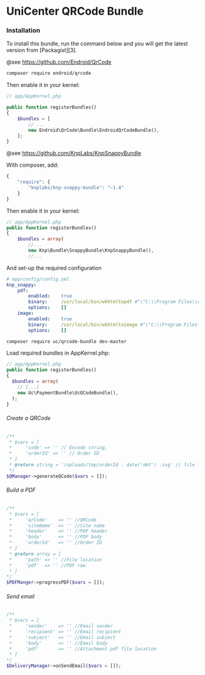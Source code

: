 # UniCenter QRCode Bundle

### Installation
To install this bundle, run the command below and you will get the latest version from [Packagist][3].

@see https://github.com/Endroid/QrCode
``` bash
composer require endroid/qrcode
```

Then enable it in your kernel:
``` php
// app/AppKernel.php

public function registerBundles()
{
    $bundles = [
        // ...
        new Endroid\QrCode\Bundle\EndroidQrCodeBundle(),
    ];
}
```


@see https://github.com/KnpLabs/KnpSnappyBundle

With composer, add:
``` php
{
    "require": {
        "knplabs/knp-snappy-bundle": "~1.4"
    }
}
```

Then enable it in your kernel:
``` php
// app/AppKernel.php
public function registerBundles()
{
    $bundles = array(
        //...
        new Knp\Bundle\SnappyBundle\KnpSnappyBundle(),
        //...
```

And set-up the required configuration
``` yaml
# app/config/config.yml
knp_snappy:
    pdf:
        enabled:    true
        binary:     /usr/local/bin/wkhtmltopdf #"\"C:\\Program Files\\wkhtmltopdf\\bin\\wkhtmltopdf.exe\"" for Windows users
        options:    []
    image:
        enabled:    true
        binary:     /usr/local/bin/wkhtmltoimage #"\"C:\\Program Files\\wkhtmltopdf\\bin\\wkhtmltoimage.exe\"" for Windows users
        options:    []
```

``` bash
composer require uc/qrcode-bundle dev-master
```

Load required bundles in AppKernel.php:

``` php
// app/AppKernel.php
public function registerBundles()
{
  $bundles = array(
    // [...]
    new Uc\PaymentBundle\UcQCodeBundle(),
  );
}
```

###### Create a QRCode

``` php
/**
 * $vars = [
 *     'code' => '' // Encode string,
 *     'orderId' => '' // Order ID
 * ]
 * @return string = '/uploads/tmp/orderId . date('dmY') .svg' // file location
 */
$QManager->generateQCode($vars = []);
```

###### Build a PDF

``` php
/**
 * $vars = [
 *     'qrCode'    => '' //QRCode
 *     'siteName'  => '' //Site name
 *     'header'    => '' //PDF header
 *     'body'      => '' //PDF body
 *     'orderId'   => '' //Order ID
 * ]
 * @return array = [
 *     'path' => '' //File location
 *     'pdf'  => '' //PDF raw
 * ]
*/
$PDFManger->progressPDF($vars = []);
```

###### Send email

``` php
/**
 * $vars = [
 *     'sender'    => '' //Email sender
 *     'recipient' => '' //Email recipient
 *     'subject'   => '' //Email subject
 *     'body'      => '' //Email body
 *     'pdf'       => '' //Attachment pdf file location
 * ]
*/
$DeliveryManager->onSendEmail($vars = []);
```
